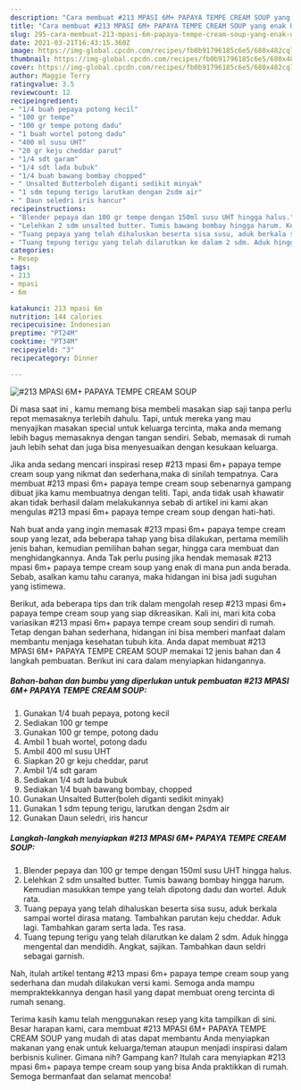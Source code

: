 ```yaml
---
description: "Cara membuat #213 MPASI 6M+ PAPAYA TEMPE CREAM SOUP yang enak Untuk Jualan"
title: "Cara membuat #213 MPASI 6M+ PAPAYA TEMPE CREAM SOUP yang enak Untuk Jualan"
slug: 295-cara-membuat-213-mpasi-6m-papaya-tempe-cream-soup-yang-enak-untuk-jualan
date: 2021-03-21T16:43:15.360Z
image: https://img-global.cpcdn.com/recipes/fb0b91796185c6e5/680x482cq70/213-mpasi-6m-papaya-tempe-cream-soup-foto-resep-utama.jpg
thumbnail: https://img-global.cpcdn.com/recipes/fb0b91796185c6e5/680x482cq70/213-mpasi-6m-papaya-tempe-cream-soup-foto-resep-utama.jpg
cover: https://img-global.cpcdn.com/recipes/fb0b91796185c6e5/680x482cq70/213-mpasi-6m-papaya-tempe-cream-soup-foto-resep-utama.jpg
author: Maggie Terry
ratingvalue: 3.5
reviewcount: 12
recipeingredient:
- "1/4 buah pepaya potong kecil"
- "100 gr tempe"
- "100 gr tempe potong dadu"
- "1 buah wortel potong dadu"
- "400 ml susu UHT"
- "20 gr keju cheddar parut"
- "1/4 sdt garam"
- "1/4 sdt lada bubuk"
- "1/4 buah bawang bombay chopped"
- " Unsalted Butterboleh diganti sedikit minyak"
- "1 sdm tepung terigu larutkan dengan 2sdm air"
- " Daun seledri iris hancur"
recipeinstructions:
- "Blender pepaya dan 100 gr tempe dengan 150ml susu UHT hingga halus."
- "Lelehkan 2 sdm unsalted butter. Tumis bawang bombay hingga harum. Kemudian masukkan tempe yang telah dipotong dadu dan wortel. Aduk rata."
- "Tuang pepaya yang telah dihaluskan beserta sisa susu, aduk berkala sampai wortel dirasa matang. Tambahkan parutan keju cheddar. Aduk lagi. Tambahkan garam serta lada. Tes rasa."
- "Tuang tepung terigu yang telah dilarutkan ke dalam 2 sdm. Aduk hingga mengental dan mendidih. Angkat, sajikan. Tambahkan daun seldri sebagai garnish."
categories:
- Resep
tags:
- 213
- mpasi
- 6m

katakunci: 213 mpasi 6m 
nutrition: 144 calories
recipecuisine: Indonesian
preptime: "PT24M"
cooktime: "PT34M"
recipeyield: "3"
recipecategory: Dinner

---
```



![#213 MPASI 6M+ PAPAYA TEMPE CREAM SOUP](https://img-global.cpcdn.com/recipes/fb0b91796185c6e5/680x482cq70/213-mpasi-6m-papaya-tempe-cream-soup-foto-resep-utama.jpg)

Di masa  saat ini , kamu memang bisa membeli masakan siap saji tanpa perlu repot memasaknya terlebih dahulu. Tapi, untuk mereka yang mau menyajikan masakan special untuk keluarga tercinta, maka anda memang lebih bagus memasaknya dengan tangan sendiri. Sebab, memasak di rumah jauh lebih sehat dan juga bisa menyesuaikan dengan kesukaan keluarga.

Jika anda sedang mencari inspirasi resep #213 mpasi 6m+ papaya tempe cream soup yang nikmat dan sederhana,maka di sinilah tempatnya. Cara membuat #213 mpasi 6m+ papaya tempe cream soup  sebenarnya gampang dibuat jika kamu membuatnya dengan teliti. Tapi, anda tidak usah khawatir akan tidak berhasil dalam melakukannya 
sebab di artikel ini kami akan mengulas #213 mpasi 6m+ papaya tempe cream soup dengan hati-hati.  



Nah buat anda yang ingin memasak #213 mpasi 6m+ papaya tempe cream soup yang lezat, ada beberapa tahap yang bisa dilakukan, pertama memilih jenis bahan, kemudian pemilihan bahan segar, hingga cara membuat dan menghidangkannya. Anda Tak perlu pusing jika hendak memasak #213 mpasi 6m+ papaya tempe cream soup yang enak di mana pun anda berada. Sebab, asalkan kamu  tahu caranya, maka hidangan ini bisa jadi suguhan yang istimewa.

Berikut, ada beberapa tips dan trik dalam mengolah resep #213 mpasi 6m+ papaya tempe cream soup yang siap dikreasikan. Kali ini, mari kita coba variasikan #213 mpasi 6m+ papaya tempe cream soup sendiri di rumah. Tetap dengan bahan sederhana, hidangan ini bisa memberi manfaat dalam membantu menjaga kesehatan tubuh kita. Anda dapat membuat #213 MPASI 6M+ PAPAYA TEMPE CREAM SOUP memakai 12 jenis bahan dan 4 langkah pembuatan. Berikut ini cara dalam menyiapkan hidangannya.

<!--inarticleads1-->

##### Bahan-bahan dan bumbu yang diperlukan untuk pembuatan #213 MPASI 6M+ PAPAYA TEMPE CREAM SOUP:

1. Gunakan 1/4 buah pepaya, potong kecil
1. Sediakan 100 gr tempe
1. Gunakan 100 gr tempe, potong dadu
1. Ambil 1 buah wortel, potong dadu
1. Ambil 400 ml susu UHT
1. Siapkan 20 gr keju cheddar, parut
1. Ambil 1/4 sdt garam
1. Sediakan 1/4 sdt lada bubuk
1. Sediakan 1/4 buah bawang bombay, chopped
1. Gunakan  Unsalted Butter(boleh diganti sedikit minyak)
1. Gunakan 1 sdm tepung terigu, larutkan dengan 2sdm air
1. Gunakan  Daun seledri, iris hancur




<!--inarticleads2-->

##### Langkah-langkah menyiapkan #213 MPASI 6M+ PAPAYA TEMPE CREAM SOUP:

1. Blender pepaya dan 100 gr tempe dengan 150ml susu UHT hingga halus.
1. Lelehkan 2 sdm unsalted butter. Tumis bawang bombay hingga harum. Kemudian masukkan tempe yang telah dipotong dadu dan wortel. Aduk rata.
1. Tuang pepaya yang telah dihaluskan beserta sisa susu, aduk berkala sampai wortel dirasa matang. Tambahkan parutan keju cheddar. Aduk lagi. Tambahkan garam serta lada. Tes rasa.
1. Tuang tepung terigu yang telah dilarutkan ke dalam 2 sdm. Aduk hingga mengental dan mendidih. Angkat, sajikan. Tambahkan daun seldri sebagai garnish.




Nah, itulah artikel tentang  #213 mpasi 6m+ papaya tempe cream soup  yang sederhana dan mudah dilakukan versi kami. Semoga anda mampu mempraktekkannya dengan hasil yang dapat membuat oreng tercinta di rumah senang. 

Terima kasih kamu telah menggunakan resep yang kita tampilkan di sini. Besar harapan kami, cara membuat  #213 MPASI 6M+ PAPAYA TEMPE CREAM SOUP yang mudah di atas dapat membantu Anda menyiapkan makanan yang enak untuk keluarga/teman ataupun menjadi inspirasi dalam berbisnis kuliner. Gimana nih? Gampang kan? Itulah cara menyiapkan #213 mpasi 6m+ papaya tempe cream soup yang bisa Anda praktikkan di rumah. Semoga bermanfaat dan selamat mencoba!

